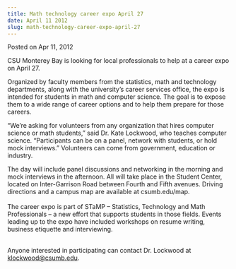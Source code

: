 ```yaml
---
title: Math technology career expo April 27
date: April 11 2012
slug: math-technology-career-expo-april-27
---
```





<span class="date">Posted on Apr 11, 2012    </span>
<p>CSU Monterey Bay is looking for local professionals to help at a
career expo on April 27.</p>
<p>Organized by faculty members from the statistics, math and
technology departments, along with the university&#x2019;s career services
office, the expo is intended for students in math and computer
science. The goal is to expose them to a wide range of career
options and to help them prepare for those careers.</p>
<p>&#x201C;We&#x2019;re asking for volunteers from any organization that hires
computer science or math students,&#x201D; said Dr. Kate Lockwood, who
teaches computer science. &#x201C;Participants can be on a panel, network
with students, or hold mock interviews.&#x201D; Volunteers can come from
government, education or industry.</p>
<p>The day will include panel discussions and networking in the
morning and mock interviews in the afternoon. All will take place
in the Student Center, located on Inter-Garrison Road between
Fourth and Fifth avenues. Driving directions and a campus map are
available at csumb.edu/map.<br>
<br>
The career expo is part of STaMP &#x2013; Statistics, Technology and Math
Professionals &#x2013; a new effort that supports students in those
fields. Events leading up to the expo have included workshops on
resume writing, business etiquette and interviewing.</br></br></p>
<p>Anyone interested in participating can contact Dr. Lockwood at
<a href="mailto:klockwood@csumb.edu">klockwood@csumb.edu</a>.</p>





